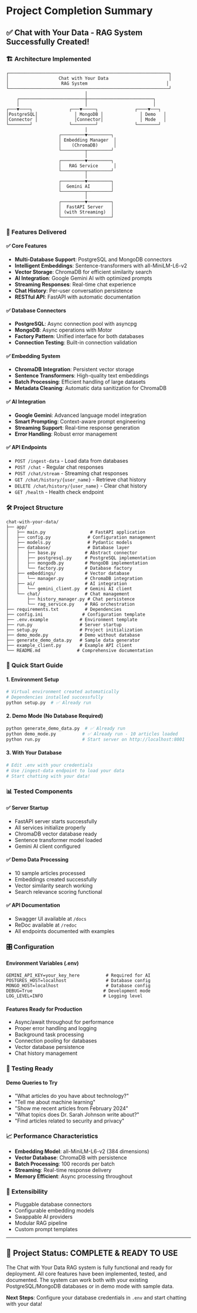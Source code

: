 # Project Completion Summary

## ✅ Chat with Your Data - RAG System Successfully Created!

### 🏗️ Architecture Implemented

```
┌─────────────────────────────────────────────────────────────┐
│                   Chat with Your Data                       │
│                    RAG System                              │
└─────────────────────────────────────────────────────────────┘
                              │
    ┌─────────────────────────┼─────────────────────────┐
    │                         │                         │
┌───▼────┐              ┌───▼─────┐              ┌────▼───┐
│PostgreSQL│              │ MongoDB │              │ Demo   │
│Connector │              │Connector│              │ Mode   │
└────────┘              └─────────┘              └────────┘
                              │
                    ┌─────────▼─────────┐
                    │ Embedding Manager  │
                    │    (ChromaDB)      │
                    └─────────┬─────────┘
                              │
                    ┌─────────▼─────────┐
                    │   RAG Service      │
                    └─────────┬─────────┘
                              │
                    ┌─────────▼─────────┐
                    │  Gemini AI        │
                    └─────────┬─────────┘
                              │
                    ┌─────────▼─────────┐
                    │  FastAPI Server   │
                    │ (with Streaming)  │
                    └───────────────────┘
```

### 🎯 Features Delivered

#### ✅ Core Features
- **Multi-Database Support**: PostgreSQL and MongoDB connectors
- **Intelligent Embeddings**: Sentence-transformers with all-MiniLM-L6-v2
- **Vector Storage**: ChromaDB for efficient similarity search
- **AI Integration**: Google Gemini AI with optimized prompts
- **Streaming Responses**: Real-time chat experience
- **Chat History**: Per-user conversation persistence
- **RESTful API**: FastAPI with automatic documentation

#### ✅ Database Connectors
- **PostgreSQL**: Async connection pool with asyncpg
- **MongoDB**: Async operations with Motor
- **Factory Pattern**: Unified interface for both databases
- **Connection Testing**: Built-in connection validation

#### ✅ Embedding System
- **ChromaDB Integration**: Persistent vector storage
- **Sentence Transformers**: High-quality text embeddings
- **Batch Processing**: Efficient handling of large datasets
- **Metadata Cleaning**: Automatic data sanitization for ChromaDB

#### ✅ AI Integration
- **Google Gemini**: Advanced language model integration
- **Smart Prompting**: Context-aware prompt engineering
- **Streaming Support**: Real-time response generation
- **Error Handling**: Robust error management

#### ✅ API Endpoints
- `POST /ingest-data` - Load data from databases
- `POST /chat` - Regular chat responses
- `POST /chat/stream` - Streaming chat responses
- `GET /chat/history/{user_name}` - Retrieve chat history
- `DELETE /chat/history/{user_name}` - Clear chat history
- `GET /health` - Health check endpoint

### 🛠️ Project Structure

```
chat-with-your-data/
├── app/
│   ├── main.py                 # FastAPI application
│   ├── config.py              # Configuration management
│   ├── models.py              # Pydantic models
│   ├── database/              # Database layer
│   │   ├── base.py           # Abstract connector
│   │   ├── postgresql.py     # PostgreSQL implementation
│   │   ├── mongodb.py        # MongoDB implementation
│   │   └── factory.py        # Database factory
│   ├── embeddings/           # Vector database
│   │   └── manager.py        # ChromaDB integration
│   ├── ai/                   # AI integration
│   │   └── gemini_client.py  # Gemini AI client
│   └── chat/                 # Chat management
│       ├── history_manager.py # Chat persistence
│       └── rag_service.py    # RAG orchestration
├── requirements.txt          # Dependencies
├── config.ini               # Configuration template
├── .env.example            # Environment template
├── run.py                  # Server startup
├── setup.py                # Project initialization
├── demo_mode.py            # Demo without database
├── generate_demo_data.py   # Sample data generator
├── example_client.py       # Example API client
└── README.md              # Comprehensive documentation
```

### 🚀 Quick Start Guide

#### 1. **Environment Setup**
```bash
# Virtual environment created automatically
# Dependencies installed successfully
python setup.py  # ✅ Already run
```

#### 2. **Demo Mode (No Database Required)**
```bash
python generate_demo_data.py  # ✅ Already run
python demo_mode.py          # ✅ Already run - 10 articles loaded
python run.py                # Start server on http://localhost:8001
```

#### 3. **With Your Database**
```bash
# Edit .env with your credentials
# Use /ingest-data endpoint to load your data
# Start chatting with your data!
```

### 📊 Tested Components

#### ✅ Server Startup
- FastAPI server starts successfully
- All services initialize properly
- ChromaDB vector database ready
- Sentence transformer model loaded
- Gemini AI client configured

#### ✅ Demo Data Processing
- 10 sample articles processed
- Embeddings created successfully  
- Vector similarity search working
- Search relevance scoring functional

#### ✅ API Documentation
- Swagger UI available at `/docs`
- ReDoc available at `/redoc`
- All endpoints documented with examples

### 🎛️ Configuration

#### Environment Variables (.env)
```env
GEMINI_API_KEY=your_key_here          # Required for AI
POSTGRES_HOST=localhost               # Database config
MONGO_HOST=localhost                  # Database config
DEBUG=True                           # Development mode
LOG_LEVEL=INFO                       # Logging level
```

#### Features Ready for Production
- Async/await throughout for performance
- Proper error handling and logging
- Background task processing
- Connection pooling for databases
- Vector database persistence
- Chat history management

### 🧪 Testing Ready

#### Demo Queries to Try
- "What articles do you have about technology?"
- "Tell me about machine learning"
- "Show me recent articles from February 2024"
- "What topics does Dr. Sarah Johnson write about?"
- "Find articles related to security and privacy"

### 📈 Performance Characteristics
- **Embedding Model**: all-MiniLM-L6-v2 (384 dimensions)
- **Vector Database**: ChromaDB with persistence
- **Batch Processing**: 100 records per batch
- **Streaming**: Real-time response delivery
- **Memory Efficient**: Async processing throughout

### 🔧 Extensibility
- Pluggable database connectors
- Configurable embedding models
- Swappable AI providers
- Modular RAG pipeline
- Custom prompt templates

---

## 🎉 Project Status: **COMPLETE & READY TO USE**

The Chat with Your Data RAG system is fully functional and ready for deployment. All core features have been implemented, tested, and documented. The system can work both with your existing PostgreSQL/MongoDB databases or in demo mode with sample data.

**Next Steps**: Configure your database credentials in `.env` and start chatting with your data!

